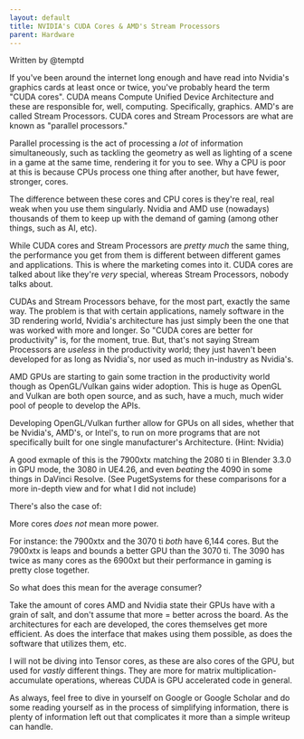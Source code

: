 ```yaml
---
layout: default
title: NVIDIA's CUDA Cores & AMD's Stream Processors
parent: Hardware
---
```

Written by @temptd

If you've been around the internet long enough and have read into Nvidia's graphics cards at least once or twice, you've probably heard the term "CUDA cores". CUDA means Compute Unified Device Architecture and these are responsible for, well, computing. Specifically, graphics. AMD's are called Stream Processors. CUDA cores and Stream Processors are what are known as  "parallel processors."

Parallel processing is the act of processing a *lot* of information simultaneously, such as tackling the geometry as well as lighting of a scene in a game at the same time, rendering it for you to see. Why a CPU is poor at this is because CPUs process one thing after another, but have fewer, stronger, cores.

The difference between these cores and CPU cores is they're real, real weak when you use them singularly. Nvidia and AMD use (nowadays) thousands of them to keep up with the demand of gaming (among other things, such as AI, etc).

While CUDA cores and Stream Processors are *pretty much* the same thing, the performance you get from them is different between different games and applications. This is where the marketing comes into it. CUDA cores are talked about like they're *very* special, whereas Stream Processors, nobody talks about.

CUDAs and Stream Processors behave, for the most part, exactly the same way. The problem is that with certain applications, namely software in the 3D rendering world, Nvidia's architecture has just simply been the one that was worked with more and longer. So "CUDA cores are better for productivity" is, for the moment, true. But, that's not saying Stream Processors are *useless* in the productivity world; they just haven't been developed for as long as Nvidia's, nor used as much in-industry as Nvidia's.

AMD GPUs are starting to gain some traction in the productivity world though as OpenGL/Vulkan gains wider adoption. This is huge as OpenGL and Vulkan are both open source, and as such, have a much, much wider pool of people to develop the APIs.

Developing OpenGL/Vulkan further allow for GPUs on all sides, whether that be Nvidia's, AMD's, or Intel's, to run on more programs that are not specifically built for one single manufacturer's Architecture. (Hint: Nvidia)

A good exmaple of this is the 7900xtx matching the 2080 ti in Blender 3.3.0 in GPU mode, the 3080 in UE4.26, and even *beating* the 4090 in some things in DaVinci Resolve.
(See PugetSystems for these comparisons for a more in-depth view and for what I did not include)

There's also the case of:

More cores *does not* mean more power.

For instance: the 7900xtx and the 3070 ti *both* have 6,144 cores. But the 7900xtx is leaps and bounds a better GPU than the 3070 ti. The 3090 has twice as many cores as the 6900xt but their performance in gaming is pretty close together.

So what does this mean for the average consumer?

Take the amount of cores AMD and Nvidia state their GPUs have with a grain of salt, and don't assume that more = better across the board. As the architectures for each are developed, the cores themselves get more efficient. As does the interface that makes using them possible, as does the software that utilizes them, etc.

I will not be diving into Tensor cores, as these are also cores of the GPU, but used for *vastly* different things. They are more for matrix multiplication-accumulate operations, whereas CUDA is GPU accelerated code in general.

As always, feel free to dive in yourself on Google or Google Scholar and do some reading yourself as in the process of simplifying information, there is plenty of information left out that complicates it more than a simple writeup can handle.

